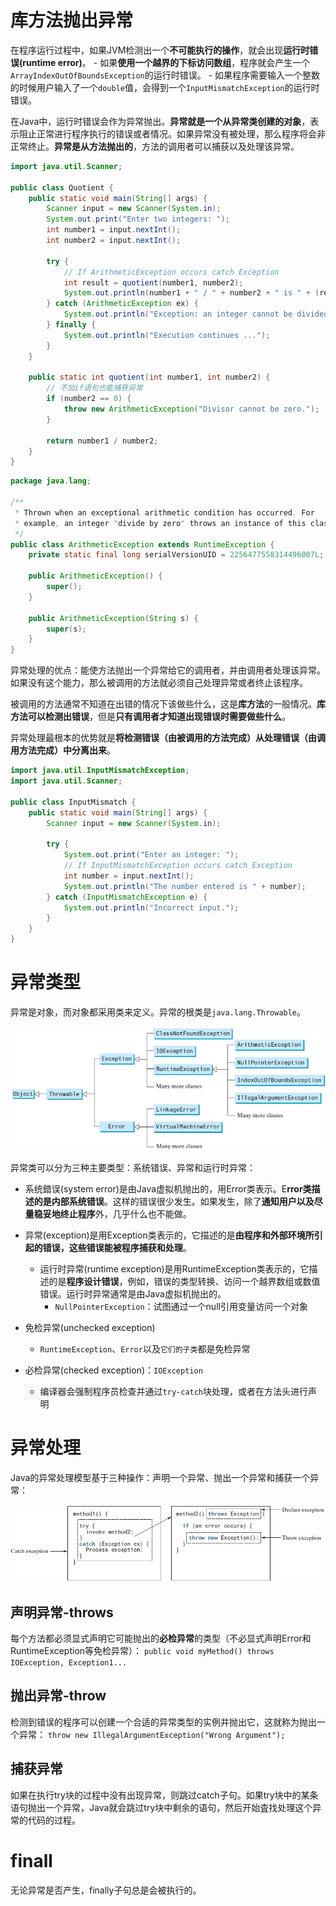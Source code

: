# 库方法抛出异常

在程序运行过程中，如果JVM检测出一个**不可能执行的操作**，就会出现**运行时错误(runtime error)**。
    - 如果**使用一个越界的下标访问数组**，程序就会产生一个`ArrayIndexOutOfBoundsException`的运行时错误。
    - 如果程序需要输入一个整数的时候用户输入了一个`double`值，会得到一个`InputMismatchException`的运行时错误。

在Java中，运行时错误会作为异常抛出。**异常就是一个从异常类创建的对象**，表示阻止正常进行程序执行的错误或者情况。如果异常没有被处理，那么程序将会非正常终止。**异常是从方法抛出的**，方法的调用者可以捕获以及处理该异常。

```java {.line-numbers highlight=24}
import java.util.Scanner;

public class Quotient {
    public static void main(String[] args) {
        Scanner input = new Scanner(System.in);
        System.out.print("Enter two integers: ");
        int number1 = input.nextInt();
        int number2 = input.nextInt();

        try {
            // If ArithmeticException occurs catch Exception
            int result = quotient(number1, number2);
            System.out.println(number1 + " / " + number2 + " is " + (result));
        } catch (ArithmeticException ex) {
            System.out.println("Exception: an integer cannot be divided by zero.");
        } finally {
            System.out.println("Execution continues ...");
        }
    }

    public static int quotient(int number1, int number2) {
        // 不加if语句也能捕获异常
        if (number2 == 0) {
            throw new ArithmeticException("Divisor cannot be zero.");
        }

        return number1 / number2;
    }
}
```

```java
package java.lang;

/**
 * Thrown when an exceptional arithmetic condition has occurred. For
 * example, an integer "divide by zero" throws an instance of this class.
 */
public class ArithmeticException extends RuntimeException {
    private static final long serialVersionUID = 2256477558314496007L;

    public ArithmeticException() {
        super();
    }

    public ArithmeticException(String s) {
        super(s);
    }
}
```

异常处理的优点：能使方法抛出一个异常给它的调用者，并由调用者处理该异常。如果没有这个能力，那么被调用的方法就必须自己处理异常或者终止该程序。

被调用的方法通常不知道在出错的情况下该做些什么，这是**库方法**的一般情况。**库方法可以检测出错误**，但是**只有调用者才知道出现错误时需要做些什么**。

异常处理最根本的优势就是**将检测错误（由被调用的方法完成）从处理错误（由调用方法完成）中分离出来**。


```java
import java.util.InputMismatchException;
import java.util.Scanner;

public class InputMismatch {
    public static void main(String[] args) {
        Scanner input = new Scanner(System.in);

        try {
            System.out.print("Enter an integer: ");
            // If InputMismatchException occurs catch Exception
            int number = input.nextInt();
            System.out.println("The number entered is " + number);
        } catch (InputMismatchException e) {
            System.out.println("Incorrect input.");
        }
    }
}
```

# 异常类型

异常是对象，而对象都采用类来定义。异常的根类是`java.lang.Throwable`。

<div align=center><img src=Pictures\异常类型.jpg></div>

异常类可以分为三种主要类型：系统错误、异常和运行时异常：

- 系统錯误(system error)是由Java虚拟机抛出的，用Error类表示。E**rror类描述的是内部系统错误**。这样的错误很少发生。如果发生，除了**通知用户以及尽量稳妥地终止程序**外，几乎什么也不能做。
- 异常(exception)是用Exception类表示的，它描述的是**由程序和外部环境所引起的错误，这些错误能被程序捕获和处理**。
  - 运行时异常(runtime exception)是用RuntimeException类表示的，它描述的是**程序设计错误**，例如，错误的类型转换、访问一个越界数组或数值错误。运行时异常通常是由Java虚拟机抛出的。
    - `NullPointerException`：试图通过一个null引用变量访问一个对象


- 免检异常(unchecked exception)
  - `RuntimeException`、`Error`以及`它们的子类`都是免检异常
- 必检异常(checked exception)：`IOException`
  - 编译器会强制程序员检查并通过`try-catch`块处理，或者在方法头进行声明


# 异常处理

Java的异常处理模型基于三种操作：声明一个异常、抛出一个异常和捕获一个异常：

<div align=center><img src=Pictures\异常处理.jpg></div>

## 声明异常-throws

每个方法都必须显式声明它可能抛出的**必检异常**的类型（不必显式声明Error和RuntimeException等免检异常）：
`public void myMethod() throws IOException, Exception1...`

## 抛出异常-throw

检测到错误的程序可以创建一个合适的异常类型的实例并抛出它，这就称为抛出一个异常：
`throw new IllegalArgumentException("Wrong Argument");`

## 捕获异常

如果在执行try块的过程中没有出现异常，则跳过catch子句。如果try块中的某条语句抛出一个异常，Java就会跳过try块中剩余的语句，然后开始査找处理这个异常的代码的过程。

# finall

无论异常是否产生，finally子句总是会被执行的。

